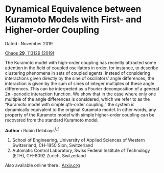 # Dynamical Equivalence between Kuramoto Models with First- and Higher-order Coupling 

Dated : November 2019 

[Chaos **29**, 113129 (2019)](https://aip.scitation.org/doi/10.1063/1.5118941)

The Kuramoto model with high-order coupling has recently attracted some attention in the field of coupled oscillators in order, for instance, to describe clustering phenomena in sets of coupled agents. Instead of considering interactions given directly by the sine of oscillators’ angle differences, the interaction is given by the sum of sines of integer multiples of these angle differences. This can be interpreted as a Fourier decomposition of a general 2π -periodic interaction function. We show that in the case where only one multiple of the angle differences is considered, which we refer to as the “Kuramoto model with simple qth-order coupling,” the system is dynamically equivalent to the original Kuramoto model. In other words, any property of the Kuramoto model with simple higher-order coupling can be recovered from the standard Kuramoto model.

**Author :** Robin Delabays<sup>1,2</sup> 

1) School of Engineering, University of Applied Sciences of Western Switzerland, CH-1950 Sion, Switzerland
2) Automatic Control Laboratory, Swiss Federal Institute of Technology (ETH), CH-8092 Zurich, Switzerland 

Also available online there : [Arxiv.org](https://arxiv.org/abs/1907.03699) 



<!-- keywords: network_stability, Synchronization, Kuramoto, Clustering-->

<!-- link: -->
